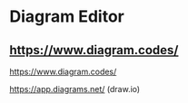 # Diagram Editor 

## https://www.diagram.codes/

https://www.diagram.codes/

https://app.diagrams.net/ (draw.io)



